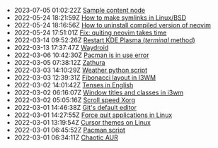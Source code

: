 * 2023-07-05 01:02:22Z [Sample content node](../18)
* 2022-05-24 18:21:59Z [How to make symlinks in Linux/BSD](../17)
* 2022-05-24 18:16:56Z [How to uninstall compiled version of neovim](../16)
* 2022-05-24 17:51:01Z [Fix: quiting neovim takes time](../15)
* 2022-03-14 09:52:26Z [Restart KDE Plasma (*terminal* method)](../14)
* 2022-03-13 17:37:47Z [Waydroid](../13)
* 2022-03-06 10:42:30Z [Pacman is in use error](../12)
* 2022-03-05 07:38:12Z [Zathura](../11)
* 2022-03-03 14:10:29Z [Weather python script](../10)
* 2022-03-03 12:39:31Z [Fibonacci layout in I3WM](../9)
* 2022-03-02 14:01:42Z [Tenses in English](../8)
* 2022-03-02 06:16:07Z [Window titles and classes in i3wm](../7)
* 2022-03-02 05:05:16Z [Scroll speed Xorg](../6)
* 2022-03-01 14:46:38Z [Git's default editor](../5)
* 2022-03-01 14:27:55Z [Force quit applications in Linux](../4)
* 2022-03-01 13:19:54Z [Cursor themes on Linux](../3)
* 2022-03-01 06:45:52Z [Pacman script](../2)
* 2022-03-01 06:34:11Z [Chaotic AUR](../1)
